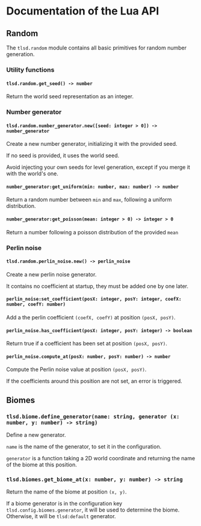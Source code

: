 Documentation of the Lua API
============================

Random
------

The `tlsd.random` module contains all basic primitives for random number
generation.


### Utility functions


#### `tlsd.random.get_seed() -> number`

Return the world seed representation as an integer.


### Number generator


#### `tlsd.random.number_generator.new([seed: integer > 0]) -> number_generator`

Create a new number generator, initializing it with the provided seed.

If no seed is provided, it uses the world seed.

Avoid injecting your own seeds for level generation, except if you
merge it with the world's one.

#### `number_generator:get_uniform(min: number, max: number) -> number`

Return a random number between `min` and `max`, following a uniform distribution.

#### `number_generator:get_poisson(mean: integer > 0) -> integer > 0`

Return a number following a poisson distribution of the provided `mean`


### Perlin noise


#### `tlsd.random.perlin_noise.new() -> perlin_noise`

Create a new perlin noise generator.

It contains no coefficient at startup, they must be added one by one later.

#### `perlin_noise:set_coefficient(posX: integer, posY: integer, coefX: number, coefY: number)`

Add a the perlin coefficient `(coefX, coefY)` at position `(posX, posY)`.

#### `perlin_noise.has_coefficient(posX: integer, posY: integer) -> boolean`

Return true if a coefficient has been set at position `(posX, posY)`.

#### `perlin_noise.compute_at(posX: number, posY: number) -> number`

Compute the Perlin noise value at position `(posX, posY)`.

If the coefficients around this position are not set, an error is
triggered.

Biomes
------

### `tlsd.biome.define_generator(name: string, generator (x: number, y: number) -> string)`

Define a new generator.

`name` is the name of the generator, to set it in the configuration.

`generator` is a function taking a 2D world coordinate and returning
the name of the biome at this position.

### `tlsd.biomes.get_biome_at(x: number, y: number) -> string`

Return the name of the biome at position `(x, y)`.

If a biome generator is in the configuration key
`tlsd.config.biomes.generator`, it will be used to determine the
biome. Otherwise, it will be `tlsd:default` generator.

